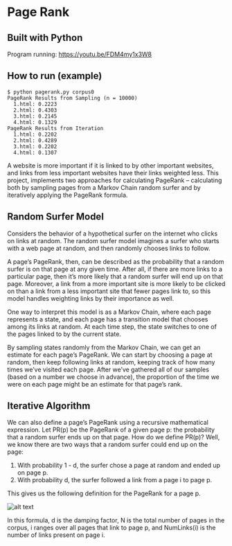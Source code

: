 # Page Rank

## Built with Python 
Program running: https://youtu.be/FDM4my1x3W8

## How to run (example)

```
$ python pagerank.py corpus0
PageRank Results from Sampling (n = 10000)
  1.html: 0.2223
  2.html: 0.4303
  3.html: 0.2145
  4.html: 0.1329
PageRank Results from Iteration
  1.html: 0.2202
  2.html: 0.4289
  3.html: 0.2202
  4.html: 0.1307

```

A website is more important if it is linked to by other important websites, and links from less important websites have their links weighted less. 
This project, implements two approaches for calculating PageRank – calculating both by sampling pages from a Markov Chain random surfer and by iteratively applying the PageRank formula.

## Random Surfer Model
Considers the behavior of a hypothetical surfer on the internet who clicks on links at random. The random surfer model imagines a surfer who starts with a web page at random, and then randomly chooses links to follow. 

A page’s PageRank, then, can be described as the probability that a random surfer is on that page at any given time. After all, if there are more links to a particular page, then it’s more likely that a random surfer will end up on that page. Moreover, a link from a more important site is more likely to be clicked on than a link from a less important site that fewer pages link to, so this model handles weighting links by their importance as well.

One way to interpret this model is as a Markov Chain, where each page represents a state, and each page has a transition model that chooses among its links at random. At each time step, the state switches to one of the pages linked to by the current state.

By sampling states randomly from the Markov Chain, we can get an estimate for each page’s PageRank. We can start by choosing a page at random, then keep following links at random, keeping track of how many times we’ve visited each page. After we’ve gathered all of our samples (based on a number we choose in advance), the proportion of the time we were on each page might be an estimate for that page’s rank.

## Iterative Algorithm
We can also define a page’s PageRank using a recursive mathematical expression. Let PR(p) be the PageRank of a given page p: the probability that a random surfer ends up on that page. How do we define PR(p)? Well, we know there are two ways that a random surfer could end up on the page:

1. With probability 1 - d, the surfer chose a page at random and ended up on page p.
2. With probability d, the surfer followed a link from a page i to page p.


This gives us the following definition for the PageRank for a page p.

![alt text](https://cs50.harvard.edu/ai/2020/projects/2/pagerank/images/formula.png)


In this formula, d is the damping factor, N is the total number of pages in the corpus, i ranges over all pages that link to page p, and NumLinks(i) is the number of links present on page i.
